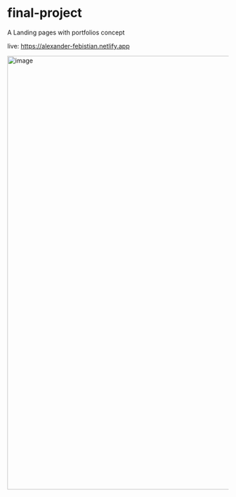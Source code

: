 # final-project
A Landing pages with portfolios concept

live: https://alexander-febistian.netlify.app

<img width="987" alt="image" src="https://user-images.githubusercontent.com/81709875/143292952-2c013300-7b92-4f85-a6a7-90c0cb9d9f0f.png">

